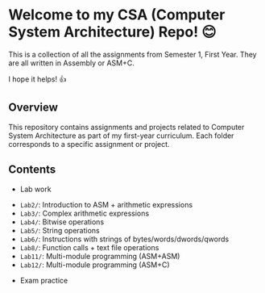 # Welcome to my CSA (Computer System Architecture) Repo! 😊

This is a collection of all the assignments from Semester 1, First Year. They are all written in Assembly or ASM+C. 

I hope it helps! 👍

## Overview

This repository contains assignments and projects related to Computer System Architecture as part of my first-year curriculum. Each folder corresponds to a specific assignment or project.

## Contents

* Lab work
- `Lab2/`: Introduction to ASM + arithmetic expressions
- `Lab3/`: Complex arithmetic expressions
- `Lab4/`: Bitwise operations
- `Lab5/`: String operations
- `Lab6/`: Instructions with strings of bytes/words/dwords/qwords
- `Lab8/`: Function calls + text file operations
- `Lab11/`: Multi-module programming (ASM+ASM)
- `Lab12/`: Multi-module programming (ASM+C)

* Exam practice



